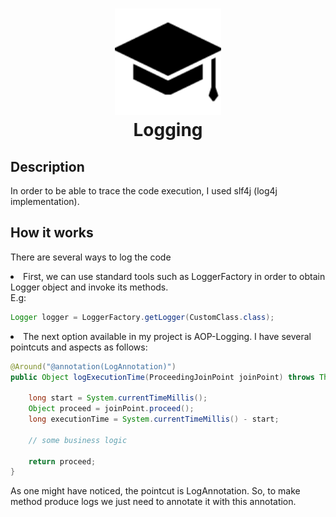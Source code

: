 <h1 align="center">
<img src="https://raw.githubusercontent.com/peaceiris/mkdocs-material-boilerplate/master/docs_sample/images/graduate-cap.png" alt="MkDocs icon" width="170">
<br>Logging
</h1>

## Description

<p>
In order to be able to trace the code execution, I used slf4j (log4j implementation).
</p>

<!-- https://shields.io/ -->

## How it works

There are several ways to log the code
<dl>
<li>First, we can use standard tools such as LoggerFactory in order to obtain Logger object and invoke its methods.
</li>
E.g:

```java
Logger logger = LoggerFactory.getLogger(CustomClass.class);
```
<li>The next option available in my project is AOP-Logging. I have several pointcuts and aspects as follows:</li>

```java
@Around("@annotation(LogAnnotation)")
public Object logExecutionTime(ProceedingJoinPoint joinPoint) throws Throwable {

    long start = System.currentTimeMillis();
    Object proceed = joinPoint.proceed();
    long executionTime = System.currentTimeMillis() - start;
    
    // some business logic
        
    return proceed;
}
```

As one might have noticed, the pointcut is LogAnnotation. 
So, to make method produce logs we just need to annotate it with this annotation.
</dl>